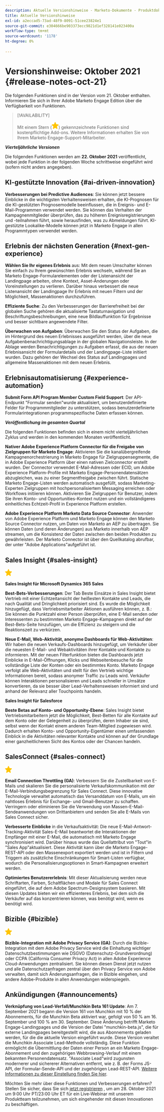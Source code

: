 ```yaml
---
description: Aktuelle Versionshinweise - Marketo-Dokumente - Produktdokumentation
title: Aktuelle Versionshinweise
exl-id: a2eccad5-73ad-48f9-8091-51cee23824e1
source-git-commit: e304666be903373ecc9821d1ef328141e023400a
workflow-type: tm+mt
source-wordcount: '1178'
ht-degree: 0%

---
```


# Versionshinweise: Oktober 2021 {#release-notes-oct-21}

Die folgenden Funktionen sind in der Version vom 21. Oktober enthalten. Informieren Sie sich in Ihrer Adobe Marketo Engage Edition über die Verfügbarkeit von Funktionen.

>[!AVAILABILITY]
>
>Mit einem Stern (![](assets/yellow-star.png)) gekennzeichnete Funktionen sind kostenpflichtige Add-ons. Weitere Informationen erhalten Sie von Ihrem Marketo Engage-Support-Mitarbeiter.

**_Vierteljährliche Versionen_**

Die folgenden Funktionen werden am **22. Oktober 2021** veröffentlicht, wobei jede Funktion in der folgenden Woche schrittweise eingeführt wird (sofern nicht anders angegeben).

## KI-gestützte Innovation {#ai-driven-innovation}

**Verbesserungen bei Predictive Audiences**: Sie können jetzt bessere Einblicke in die wichtigsten Verhaltensweisen erhalten, die KI-Prognosen für die KI-gestützten Prognosemodelle beeinflussen, die in Ereignis- und E-Mail-Programmen verwendet werden. Sie können das Verhalten der Kampagnenmitglieder überprüfen, das zu höheren Ereignisregistrierungen und -teilnahmen führt, sowie herausfinden, was zu Abmeldungen führt. KI-gestützte Lookalike-Modelle können jetzt in Marketo Engage in allen Programmtypen verwendet werden.

## Erlebnis der nächsten Generation {#next-gen-experience}

**Wählen Sie Ihr eigenes Erlebnis** aus: Mit dem neuen Umschalter können Sie einfach zu Ihrem gewünschten Erlebnis wechseln, während Sie an Marketo Engage-Formularelementen oder der Listenansicht der Landingpage arbeiten, ohne Kontext, Asset-Änderungen oder Voreinstellungen zu verlieren. Darüber hinaus verbessert die neue Listenansicht der Landingpage Ihr Erlebnis mit neuen Filtern und der Möglichkeit, Massenaktionen durchzuführen.

**Effiziente Suche**: Zu den Verbesserungen der Barrierefreiheit bei der globalen Suche gehören die aktualisierte Tastaturnavigation und Beschriftungsbeschreibungen, eine neue Bildlauffunktion für Ergebnisse und besser sichtbare angewendete Filter.

**Überwachen von Aufgaben**: Überwachen Sie den Status der Aufgaben, die im Hintergrund des neuen Erlebnisses ausgeführt werden, über die neue Aufgabenbenachrichtigungsablage in der globalen Navigationsleiste. In der Ablage werden Benachrichtigungen zu Aufgaben erfasst, die aus der neuen Erlebnisansicht der Formulardetails und der Landingpage-Liste initiiert wurden. Dazu gehören der Wechsel des Status auf Landingpages und allgemeine Massenaktionen mit dem neuen Erlebnis.

## Erlebnisautomatisierung {#experience-automation}

**Submit Form API Program Member Custom Field Support**: Der API-Endpunkt &quot;Formular senden&quot;wurde aktualisiert, um benutzerdefinierte Felder für Programmmitglieder zu unterstützen, sodass benutzerdefinierte Formularintegrationen programmspezifische Daten erfassen können.

**_Veröffentlichung im gesamten Quartal_**

Die folgenden Funktionen befinden sich in einem nicht vierteljährlichen Zyklus und werden in den kommenden Monaten veröffentlicht.

**Nativer Adobe Experience Platform Connector für die Freigabe von Zielgruppen für Marketo Engage**: Aktivieren Sie die kanalübergreifende Kampagnenorchestrierung in Marketo Engage für Zielgruppensegmente, die in Adobe Experience Platform über einen nativen Zielconnector erstellt wurden. Der Connector verwendet E-Mail-Adressen oder ECID, um Adobe Experience Platform-Profile mit Marketo Engage-Personendatensätzen abzugleichen, was zu einer Segmentfreigabe zwischen  führt. Statische Marketo Engage-Listen werden automatisch ausgefüllt, sodass Marketing-Experten Zielgruppen mit hochpersonalisiertem Messaging erreichen oder Workflows initiieren können. Aktivieren Sie Zielgruppen für Benutzer, indem Sie ihren Konto- und Opportunities-Kontext nutzen und ein vollständigeres einheitliches Echtzeit-Profil in Experience Platform erstellen.

**Adobe Experience Platform Marketo Data Source Connector**: Anwender von Adobe Experience Platform und Marketo Engage können den Marketo Source Connector nutzen, um Daten von Marketo an AEP zu übertragen. Sie können Daten (und deren Änderungen) aus Marketo innerhalb von AEP streamen, um die Konsistenz der Daten zwischen den beiden Produkten zu gewährleisten. Der Marketo Connector ist über den Quellkatalog abrufbar, der unter &quot;Adobe Applications&quot;aufgeführt ist.

## Sales Insight {#sales-insight}

![(Stern)](assets/yellow-star.png)

**Sales Insight für Microsoft Dynamics 365 Sales**

**Best-Bets-Verbesserungen**: Der Tab Beste Einsätze in Sales Insight bietet Vertrieb mit einer Echtzeitansicht der heißesten Kontakte und Leads, die nach Qualität und Dringlichkeit priorisiert sind. Es wurde die Möglichkeit hinzugefügt, dass Vertriebsmitarbeiter Aktionen ausführen können, z. B.: Sie können die Punktzahl einer Person überprüfen, eine E-Mail senden oder Interessenten zu bestimmten Marketo Engage-Kampagnen direkt auf der Best-Bets-Seite hinzufügen, um die Effizienz zu steigern und die Reaktionszeit zu verkürzen.

**Neue E-Mail, Web-Aktivität, anonyme Dashboards für Web-Aktivitäten**: Wir haben die neuen Verkaufs-Dashboards hinzugefügt, um Verkäufer über die neuesten E-Mail- und Webaktivitäten ihrer Kontakte und Kontakte zu informieren. Mit der neuen Filterfunktion bieten die Dashboards jetzt Einblicke in E-Mail-Öffnungen, Klicks und Webseitenbesuche für die vollständige Liste der Konten oder ein bestimmtes Konto. Marketo Engage verfolgt alle Web-Aktivitäten und stellt für den Vertrieb wichtige Informationen bereit, sodass anonymer Traffic zu Leads wird. Verkäufer können Interaktionen personalisieren und Leads schneller in Umsätze konvertieren, da sie besser über Lead-Verhaltensweisen informiert sind und anhand der Relevanz aller Touchpoints handeln.

**Sales Insight für Salesforce**

**Beste Betas auf Konto- und Opportunity-Ebene**: Sales Insight bietet Vertriebsmitarbeitern jetzt die Möglichkeit, Best-Betten für alle Kontakte auf dem Konto oder der Gelegenheit zu überprüfen, deren Inhaber sie sind, selbst wenn der Kontakt einem anderen Team-Mitglied zugewiesen wird. Dadurch erhalten Konto- und Opportunity-Eigentümer einen umfassenden Einblick in die Aktivitäten relevanter Kontakte und können auf der Grundlage einer ganzheitlicheren Sicht des Kontos oder der Chancen handeln.

## SalesConnect {#sales-connect}

![(Stern)](assets/yellow-star.png)

**Email Connection Throttling (GA)**: Verbessern Sie die Zustellbarkeit von E-Mails und skalieren Sie die personalisierte Verkaufskommunikation mit der E-Mail-Verbindungsbegrenzung für Sales Connect. Diese innovative Technologie verwaltet automatisch das Versanddatum von E-Mails, um ein nahtloses Erlebnis für Exchange- und Gmail-Benutzer zu schaffen. Verringern oder eliminieren Sie die Verwendung von Massen-E-Mail-Sendeanwendungen von Drittanbietern und senden Sie alle E-Mails von Sales Connect sicher.

**Verbesserte Einblicke** in die Verkaufsaktivität: Die neue E-Mail-Antwort-Tracking-Aktivität Sales-E-Mail beantwortet die Interaktionen der Empfänger mit einer E-Mail, die automatisch mit Marketo Engage synchronisiert wird. Darüber hinaus wurde das Quellattribut von &quot;Tout&quot;in &quot;Sales App&quot;aktualisiert. Diese Aktivität kann über die Marketo Engage-REST-API oder den Massenexport exportiert werden und ist in Filtern und Triggern als zusätzliche Einschränkungen für Smart-Listen verfügbar, wodurch die Personalisierungsoptionen in Smart-Kampagnen erweitert werden.

**Optimiertes Benutzererlebnis**: Mit dieser Aktualisierung werden neue Schriftarten, Farben, Schaltflächen und Modale für Sales Connect eingeführt, die auf dem Adobe Spectrum-Designsystem basieren. Mit diesen Updates bieten wir ein effizienteres Erlebnis, bei dem sich die Verkäufer auf das konzentrieren können, was benötigt wird, wenn es benötigt wird.

## Bizible {#bizible}

![](assets/yellow-star.png)

**Bizible-Integration mit Adobe Privacy Service (GA)**: Durch die Bizible-Integration mit dem Adobe Privacy Service wird die Einhaltung wichtiger Datenschutzbestimmungen wie DSGVO (Datenschutz-Grundverordnung) oder CCPA (California Consumer Privacy Act) in allen Adobe Experience Cloud-Anwendungen zentralisiert. Sie können diesen Dienst jetzt nutzen und alle Datenschutzanfragen zentral über den Privacy Service von Adobe verwalten, damit sich Änderungsanfragen, die in Bizible eingehen, und andere Adobe-Produkte in allen Anwendungen widerspiegeln.

## Ankündigungen {#announcements}

**Verknüpfung von Lead-Verfall/Munchkin Beta 161 Update**: Am 7. September 2021 begann die Version 161 von Munchkin mit 10 % der Abonnements, für die Munchkin Beta aktiviert war, gefolgt von 50 % am 16. September und 100 % am 30. September. Diese Änderung betrifft Marketo Engage-Landingpages und die Version der Datei &quot;munchkin-beta.js&quot;, die für externe Landingpages bereitgestellt wird, die aus Abonnements geladen werden, für die die aktuelle Version eingeführt wurde. Diese Version veraltet die Munchkin Associate Lead-Methode vollständig. Diese Funktion ermöglicht die Übermittlung der Daten einer Person an ein Marketo Engage-Abonnement und den zugehörigen Webbrowsing-Verlauf mit einem bekannten Personendatensatz. &quot;Associate Lead&quot;wird zugunsten modernerer und sichererer Alternativen entfernt, wie z. B. der Forms JS-API, der Formular-Sende-API und der zugehörigen Lead-REST-API. [Weitere Informationen zu dieser Einstellung finden Sie hier](https://developers.marketo.com/blog/deprecation-of-munchkin-associate-lead-method/).

Möchten Sie mehr über diese Funktionen und Verbesserungen erfahren? Stellen Sie sicher, dass Sie sich [jetzt registrieren](https://engage.marketo.com/October_Release_RegistrationPage.html) , um am 28. Oktober 2021 um 9:00 Uhr PT/23:00 Uhr ET für ein Live-Webinar mit unserem Produktteam teilzunehmen, um sich eingehender mit diesen Innovationen zu beschäftigen.
